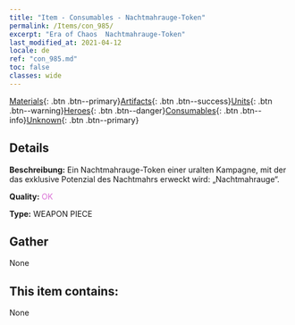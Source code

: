 ```yaml
---
title: "Item - Consumables - Nachtmahrauge-Token"
permalink: /Items/con_985/
excerpt: "Era of Chaos  Nachtmahrauge-Token"
last_modified_at: 2021-04-12
locale: de
ref: "con_985.md"
toc: false
classes: wide
---
```

 [Materials](/de/Items/){: .btn .btn--primary}[Artifacts](/de/Items/Artifacts/){: .btn .btn--success}[Units](/de/Items/Units/){: .btn .btn--warning}[Heroes](/de/Items/Heroes/){: .btn .btn--danger}[Consumables](/de/Items/Consumables/){: .btn .btn--info}[Unknown](/de/Items/Unknown/){: .btn .btn--primary}

## Details
 **Beschreibung:** Ein Nachtmahrauge-Token einer uralten Kampagne, mit der das exklusive Potenzial des Nachtmahrs erweckt wird: „Nachtmahrauge“.

 **Quality:** <span style="color: #DA70D6">OK</span>

 **Type:** WEAPON PIECE

## Gather

  None

## This item contains:

  None

